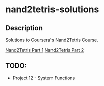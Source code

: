 # nand2tetris-solutions

## Description

Solutions to Coursera's Nand2Tetris Course.

[Nand2Tetris Part 1](https://www.coursera.org/learn/build-a-computer)
[Nand2Tetris Part 2](https://www.coursera.org/learn/nand2tetris2)

## TODO:

* Project 12 - System Functions

